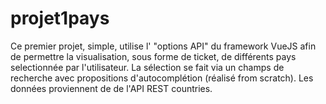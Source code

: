 # projet1pays

Ce premier projet, simple, utilise l' "options API" du framework VueJS afin de permettre la visualisation, sous forme de ticket, de différents pays selectionnée par l'utilisateur. La sélection se fait via un champs de recherche avec propositions d'autocomplétion (réalisé from scratch). Les données proviennent de de l'API REST countries.
